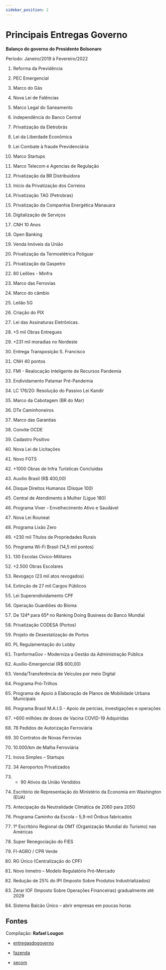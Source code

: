 ```yaml
---
sidebar_position: 2
---
```


# Principais Entregas Governo 

**Balanço do governo do Presidente Bolsonaro**

Período: Janeiro/2019 à Fevereiro/2022


  1. Reforma da Previdência

  2. PEC Emergencial

  3. Marco do Gás

  4. Nova Lei de Falências

  5. Marco Legal do Saneamento

  6. Independência do Banco Central

  7. Privatização da Eletrobrás

  8. Lei da Liberdade Econômica

  9. Lei Combate à fraude Previdenciária

  10. Marco Startups

  11. Marco Telecom e Agencias de Regulação

  12. Privatização da BR Distribuidora

  13. Início da Privatização dos Correios

  14. Privatização TAG (Petrobras)

  15. Privatização da Companhia Energética Manauara

  16. Digitalização de Serviços

  17. CNH 10 Anos

  19. Open Banking

  20. Venda Imóveis da União

  21. Privatização da Termoelétrica Potiguar

  22. Privatização da Gaspetro

  23. 80 Leilões - Minfra

  24. Marco das Ferrovias

  25. Marco do câmbio

  26. Leilão 5G

  27. Criação do PIX

  28. Lei das Assinaturas Eletrônicas.

  29. +5 mil Obras Entregues

  30. +231 mil moradias no Nordeste

  31. Entrega Transposição S. Francisco

  32. CNH 40 pontos

  33. FMI - Realocação Inteligente de Recursos Pandemia

  34. Endividamento Patamar Pré-Pandemia

  35. LC 176/20: Resolução do Passivo Lei Kandir

  36. Marco da Cabotagem (BR do Mar)

  37. DTe Caminhoneiros

  38. Marco das Garantias

  39. Convite OCDE

  40. Cadastro Positivo

  41. Nova Lei de Licitações

  42. Novo FGTS

  43. +1000 Obras de Infra Turísticas Concluídas

  44. Auxílio Brasil (R$ 400,00)

  45. Disque Direitos Humanos (Disque 100)

  46. Central de Atendimento à Mulher (Ligue 180)

  47. Programa Viver - Envelhecimento Ativo e Saudável

  48. Nova Lei Rouneat

  49. Programa Lixão Zero

  50. +230 mil Títulos de Propriedades Rurais

  51. Programa Wi-Fi Brasil (14,5 mil pontos)

  52. 130 Escolas Cívico-Militares

  53. +2.500 Obras Escolares

  54. Revogaço (23 mil atos revogados)

  55. Extinção de 27 mil Cargos Públicos

  56. Lei Superendividamento CPF

  57. Operação Guardiões do Bioma

  58. De 124ª para 65ª no Ranking Doing Business do Banco Mundial

  59. Privatização CODESA (Portos)

  60. Projeto de Desestatização de Portos

  61. PL Regulamentação do Lobby

  62. TranformaGov - Moderniza a Gestão da Administração Pública

  63. Auxílio-Emergencial (R$ 600,00)

  64. Venda/Transferência de Veículos por meio Digital

  65. Programa Pró-Trilhos

  66. Programa de Apoio à Elaboração de Planos de Mobilidade Urbana Municipais

  67. Programa Brasil M.A.I.S - Apoio de perícias, investigações e operações

  68. +600 milhões de doses de Vacina COVID-19 Adquiridas

  69. 78 Pedidos de Autorização Ferroviária

  70. 30 Contratos de Novas Ferrovias

  71. 10.000/km de Malha Ferroviária

  72. Inova Simples – Startups

  73. 34 Aeroportos Privatizados

  74. + 90 Ativos da União Vendidos

  75. Escritório de Representação do Ministério da Economia em Washington (EUA)

  76. Antecipação da Neutralidade Climática de 2060 para 2050

  77. Programa Caminho da Escola – 5,9 mil Ônibus fabricados

  78. 1º Escritório Regional da OMT (Organização Mundial do Turismo) nas Américas

  79. Super Renegociação do FIES

  80. FI-AGRO / CPR Verde

  81. RG Único (Centralização do CPF)

  83. Novo Inmetro – Modelo Regulatório Pró-Mercado

  84. Redução de 25% do IPI (Imposto Sobre Produtos Industrializados)

  85. Zerar IOF (Imposto Sobre Operações Financeiras) gradualmente até 2029

  86. Sistema Balcão Único – abrir empresas em poucas horas 

  
## Fontes

Compilação: **Rafael Lougon**

 - [entregasdogoverno](https://www.entregasdogoverno.com/2022/02/balanco-do-governo-bolsonaro-principais.html)

  - [fazenda](https://www.gov.br/fazenda/pt-br/orgaos/spe/estudos-economicos) 

  - [secom](https://www.gov.br/secom/pt-br)
